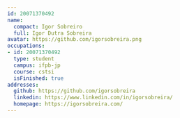 ```yaml
---
id: 20071370492
name:
  compact: Igor Sobreiro
  full: Igor Dutra Sobreira
avatar: https://github.com/igorsobreira.png
occupations:
- id: 20071370492
  type: student
  campus: ifpb-jp
  course: cstsi
  isFinished: true
addresses:
  github: https://github.com/igorsobreira
  linkedin: https://www.linkedin.com/in/igorsobreira/
  homepage: https://igorsobreira.com/
---
```

